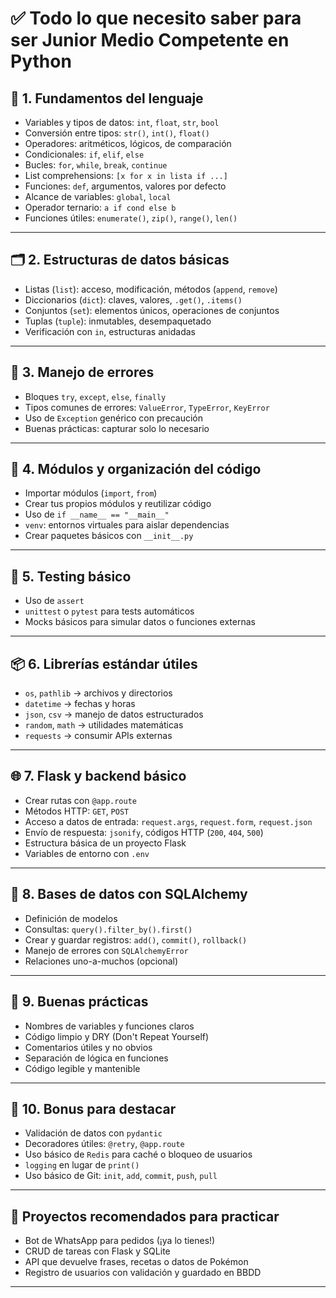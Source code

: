# ✅ Todo lo que necesito saber para ser Junior Medio Competente en Python

## 🧠 1. Fundamentos del lenguaje
- Variables y tipos de datos: `int`, `float`, `str`, `bool`
- Conversión entre tipos: `str()`, `int()`, `float()`
- Operadores: aritméticos, lógicos, de comparación
- Condicionales: `if`, `elif`, `else`
- Bucles: `for`, `while`, `break`, `continue`
- List comprehensions: `[x for x in lista if ...]`
- Funciones: `def`, argumentos, valores por defecto
- Alcance de variables: `global`, `local`
- Operador ternario: `a if cond else b`
- Funciones útiles: `enumerate()`, `zip()`, `range()`, `len()`

---

## 🗂️ 2. Estructuras de datos básicas
- Listas (`list`): acceso, modificación, métodos (`append`, `remove`)
- Diccionarios (`dict`): claves, valores, `.get()`, `.items()`
- Conjuntos (`set`): elementos únicos, operaciones de conjuntos
- Tuplas (`tuple`): inmutables, desempaquetado
- Verificación con `in`, estructuras anidadas

---

## 🧰 3. Manejo de errores
- Bloques `try`, `except`, `else`, `finally`
- Tipos comunes de errores: `ValueError`, `TypeError`, `KeyError`
- Uso de `Exception` genérico con precaución
- Buenas prácticas: capturar solo lo necesario

---

## 📁 4. Módulos y organización del código
- Importar módulos (`import`, `from`)
- Crear tus propios módulos y reutilizar código
- Uso de `if __name__ == "__main__"`
- `venv`: entornos virtuales para aislar dependencias
- Crear paquetes básicos con `__init__.py`

---

## 🧪 5. Testing básico
- Uso de `assert`
- `unittest` o `pytest` para tests automáticos
- Mocks básicos para simular datos o funciones externas

---

## 📦 6. Librerías estándar útiles
- `os`, `pathlib` → archivos y directorios
- `datetime` → fechas y horas
- `json`, `csv` → manejo de datos estructurados
- `random`, `math` → utilidades matemáticas
- `requests` → consumir APIs externas

---

## 🌐 7. Flask y backend básico
- Crear rutas con `@app.route`
- Métodos HTTP: `GET`, `POST`
- Acceso a datos de entrada: `request.args`, `request.form`, `request.json`
- Envío de respuesta: `jsonify`, códigos HTTP (`200`, `404`, `500`)
- Estructura básica de un proyecto Flask
- Variables de entorno con `.env`

---

## 💾 8. Bases de datos con SQLAlchemy
- Definición de modelos
- Consultas: `query().filter_by().first()`
- Crear y guardar registros: `add()`, `commit()`, `rollback()`
- Manejo de errores con `SQLAlchemyError`
- Relaciones uno-a-muchos (opcional)

---

## 🧠 9. Buenas prácticas
- Nombres de variables y funciones claros
- Código limpio y DRY (Don't Repeat Yourself)
- Comentarios útiles y no obvios
- Separación de lógica en funciones
- Código legible y mantenible

---

## 📢 10. Bonus para destacar
- Validación de datos con `pydantic`
- Decoradores útiles: `@retry`, `@app.route`
- Uso básico de `Redis` para caché o bloqueo de usuarios
- `logging` en lugar de `print()`
- Uso básico de Git: `init`, `add`, `commit`, `push`, `pull`

---

## 🧪 Proyectos recomendados para practicar
- Bot de WhatsApp para pedidos (¡ya lo tienes!)
- CRUD de tareas con Flask y SQLite
- API que devuelve frases, recetas o datos de Pokémon
- Registro de usuarios con validación y guardado en BBDD

---

